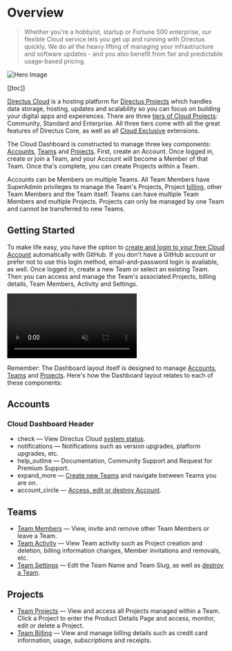 # Overview

> Whether you're a hobbyist, startup or Fortune 500 enterprise, our flexible Cloud service lets you get up and running with Directus quickly. We do all the heavy lifting of managing your infrastructure and software updates - and you also benefit from fair and predictable usage-based pricing.

![Hero Image](https://cdn.directus.io/docs/v9/cloud/overview/overview-20220322A/hero-image-20220402A.webp)

[[toc]]

[Directus Cloud](https://directus.cloud/) is a hosting platform for [Directus Projects](/cloud/glossary/#projects) which
handles data storage, hosting, updates and scalability so you can focus on building your digital apps and expeirences. There are three
[tiers of Cloud Projects](/cloud/glossary/#projects): Community, Standard and Enterprise. All three tiers come with
all the great features of Directus Core, as well as all [Cloud Exclusive](/cloud/glossary/#cloud-exclusives) extensions.

The Cloud Dashboard is constructed to manage three key components: [Accounts](/cloud/glossary/#accounts),
[Teams](/cloud/glossary/#teams) and [Projects](/cloud/glossary/#projects). First, create an Account. Once
logged in, create or join a Team, and your Account will become a Member of that Team. Once tha's complete, you can create Projects
within a Team.

Accounts can be Members on multiple Teams. All Team Members have SuperAdmin privileges to manage the Team's Projects,
Project [billing](/cloud/teams/#manage-billing), other Team Members and the Team itself. Teams can have multiple Team
Members and multiple Projects. Projects can only be managed by one Team and cannot be transferred to new Teams.

## Getting Started

To make life easy, you have the option to
[create and login to your free Cloud Account](/cloud/accounts/#create-account-and-login) automatically with GitHub. If
you don't have a GitHub account or prefer not to use this login method, email-and-password login is available, as well. Once
logged in, create a new Team or select an existing Team. Then you can access and manage the Team's associated Projects,
billing details, Team Members, Activity and Settings.

<video alt="Cloud Dashboard Overview" loop muted controls autoplay>
  <source src="https://cdn.directus.io/docs/v9/cloud/overview/overview-20220322A/cloud-dashboard-overview-20220329A.mp4" type="video/mp4">
</video>

Remember: The Dashboard layout itself is designed to manage [Accounts](/cloud/glossary/#accounts),
[Teams](/cloud/glossary/#teams) and [Projects](/cloud/glossary/#projects). Here's how the Dashboard
layout relates to each of these components:

## Accounts

### Cloud Dashboard Header

- <span mi icon>check</span> — View Directus Cloud [system status](/cloud/glossary/#system-status).
- <span mi icon>notifications</span> — Notifications such as version upgrades, platform upgrades, etc.
- <span mi icon>help_outline</span> — Documentation, Community Support and Request for Premium Support.
- <span mi icon>expand_more</span> — [Create new Teams](/cloud/teams/#create-a-team) and navigate between Teams you are
  on.
- <span mi icon>account_circle</span> — [Access, edit or destroy Account](/cloud/accounts).

## Teams

- [Team Members](/cloud/teams) — View, invite and remove other Team Members or leave a Team.
- [Team Activity](/cloud/teams/#view-team-activity) — View Team activity such as Project creation and deletion, billing
  information changes, Member invitations and removals, etc.
- [Team Settings](/cloud/teams/#update-team-settings) — Edit the Team Name and Team Slug, as well as
  [destroy a Team](/cloud/teams/#destroy-a-team).

## Projects

- [Team Projects](/cloud/projects) — View and access all Projects managed within a Team. Click a Project to enter the
  Product Details Page and access, monitor, edit or delete a Project.
- [Team Billing](/cloud/teams/#manage-billing) — View and manage billing details such as credit card information, usage,
  subscriptions and receipts.
